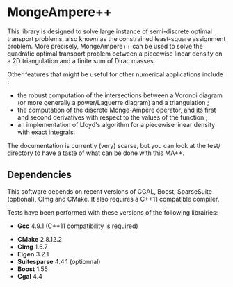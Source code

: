 MongeAmpere++
====================

This library is designed to solve large instance of semi-discrete optimal transport problems, also known as
the constrained least-square assignment problem. More precisely, MongeAmpere++ can be used to solve the quadratic
optimal transport problem between a piecewise linear density on a 2D triangulation and a finite sum of Dirac masses.

Other features that might be useful for other numerical applications include :

* the robust computation of the intersections between a Voronoi diagram (or more generally a power/Laguerre diagram)
  and a triangulation ;
* the computation of the discrete Monge-Ampère operator, and its first and second derivatives with respect to the values
  of the function ; 
* an implementation of Lloyd's algorithm for a piecewise linear density with exact integrals.

The documentation is currently (very) scarse, but you can look at the test/ directory to have a taste of what can be 
done with this MA++.

Dependencies
------------

This software depends on recent versions of CGAL, Boost, SparseSuite (optional), CImg and CMake. It also requires a C++11
compatible compiler.

Tests have been performed with these versions of the following librairies:

* **Gcc** 4.9.1 (C++11 compatibility is required)
+ **CMake** 2.8.12.2
+ **CImg** 1.5.7
+ **Eigen** 3.2.1
+ **Suitesparse** 4.4.1 (optionnal)
+ **Boost** 1.55
+ **Cgal** 4.4
